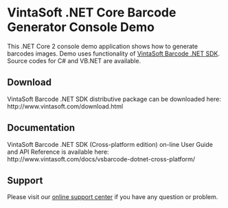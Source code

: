 <h1>VintaSoft .NET Core Barcode Generator Console Demo</h1>

This .NET Core 2 console demo application shows how to generate barcodes images. Demo uses functionality of <a href="http://www.vintasoft.com/vsbarcode-dotnet-index.html">VintaSoft Barcode .NET SDK</a>. Source codes for C# and VB.NET are available.


<h2>Download</h2>
VintaSoft Barcode .NET SDK distributive package can be downloaded here: http://www.vintasoft.com/download.html


<h2>Documentation</h2>
VintaSoft Barcode .NET SDK (Cross-platform edition) on-line User Guide and API Reference is available here: http://www.vintasoft.com/docs/vsbarcode-dotnet-cross-platform/


<h2>Support</h2>
Please visit our <a href="https://www.vintasoft.com/support/">online support center</a> if you have any question or problem.
